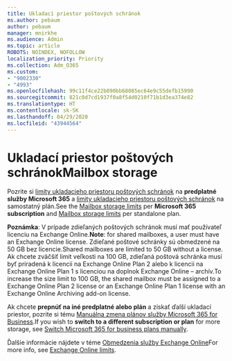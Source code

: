 ```yaml
---
title: Ukladací priestor poštových schránok
ms.author: pebaum
author: pebaum
manager: mnirkhe
ms.audience: Admin
ms.topic: article
ROBOTS: NOINDEX, NOFOLLOW
localization_priority: Priority
ms.collection: Adm_O365
ms.custom:
- "9002330"
- "4993"
ms.openlocfilehash: 99c11f4ce22b090bb68085ec64e9c55defb15990
ms.sourcegitcommit: 821c0d7cd1937f0a8f54d0210f71b1d3ea374e82
ms.translationtype: HT
ms.contentlocale: sk-SK
ms.lasthandoff: 04/29/2020
ms.locfileid: "43944564"
---
```

# <a name="mailbox-storage"></a><span data-ttu-id="714d8-102">Ukladací priestor poštových schránok</span><span class="sxs-lookup"><span data-stu-id="714d8-102">Mailbox storage</span></span>

<span data-ttu-id="714d8-103">Pozrite si [limity ukladacieho priestoru poštových schránok](https://docs.microsoft.com/office365/servicedescriptions/exchange-online-service-description/exchange-online-limits#mailbox-storage-limits) na **predplatné služby Microsoft 365** a [limity ukladacieho priestoru poštových schránok](https://docs.microsoft.com/office365/servicedescriptions/exchange-online-service-description/exchange-online-limits#storage-limits-across-standalone-plans) na samostatný plán.</span><span class="sxs-lookup"><span data-stu-id="714d8-103">See the [Mailbox storage limits](https://docs.microsoft.com/office365/servicedescriptions/exchange-online-service-description/exchange-online-limits#mailbox-storage-limits) per **Microsoft 365 subscription** and [Mailbox storage limits](https://docs.microsoft.com/office365/servicedescriptions/exchange-online-service-description/exchange-online-limits#storage-limits-across-standalone-plans) per standalone plan.</span></span> 

<span data-ttu-id="714d8-104">**Poznámka**: V prípade zdieľaných poštových schránok musí mať používateľ licenciu na Exchange Online.</span><span class="sxs-lookup"><span data-stu-id="714d8-104">**Note**: for shared mailboxes, a user must have an Exchange Online license.</span></span> <span data-ttu-id="714d8-105">Zdieľané poštové schránky sú obmedzené na 50 GB bez licencie.</span><span class="sxs-lookup"><span data-stu-id="714d8-105">Shared mailboxes are limited to 50 GB without a license.</span></span> <span data-ttu-id="714d8-106">Ak chcete zväčšiť limit veľkosti na 100 GB, zdieľaná poštová schránka musí byť priradená k licencii na Exchange Online Plan 2 alebo k licencii na Exchange Online Plan 1 s licenciou na doplnok Exchange Online – archív.</span><span class="sxs-lookup"><span data-stu-id="714d8-106">To increase the size limit to 100 GB, the shared mailbox must be assigned to a Exchange Online Plan 2 license or an Exchange Online Plan 1 license with an Exchange Online Archiving add-on license.</span></span>

<span data-ttu-id="714d8-107">Ak chcete **prepnúť na iné predplatné alebo plán** a získať ďalší ukladací priestor, pozrite si tému [Manuálna zmena plánov služby Microsoft 365 for Business](https://docs.microsoft.com/microsoft-365/commerce/subscriptions/switch-plans-manually?view=o365-worldwide).</span><span class="sxs-lookup"><span data-stu-id="714d8-107">If you wish to **switch to a different subscription or plan** for more storage, see [Switch Microsoft 365 for business plans manually](https://docs.microsoft.com/microsoft-365/commerce/subscriptions/switch-plans-manually?view=o365-worldwide).</span></span>

<span data-ttu-id="714d8-108">Ďalšie informácie nájdete v téme [Obmedzenia služby Exchange Online](https://docs.microsoft.com/office365/servicedescriptions/exchange-online-service-description/exchange-online-limits)</span><span class="sxs-lookup"><span data-stu-id="714d8-108">For more info, see [Exchange Online limits](https://docs.microsoft.com/office365/servicedescriptions/exchange-online-service-description/exchange-online-limits).</span></span>
